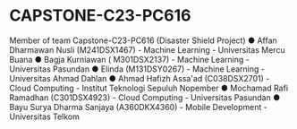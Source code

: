 # CAPSTONE-C23-PC616

Member of team Capstone-C23-PC616 (Disaster Shield Project)
●	Affan Dharmawan Nusli (M241DSX1467) - Machine Learning - Universitas Mercu Buana
●	Bagja Kurniawan ( M301DSX2137) - Machine Learning - Universitas Pasundan
●	Elinda (M131DSY0267) - Machine Learning - Universitas Ahmad Dahlan
●	Ahmad Hafizh Assa'ad (C038DSX2701) - Cloud Computing - Institut Teknologi Sepuluh Nopember
●	Mochamad Rafi Ramadhan (C301DSX4923) - Cloud Computing  - Universitas Pasundan
●	Bayu Surya Dharma Sanjaya (A360DKX4360) - Mobile Development - Universitas Telkom
